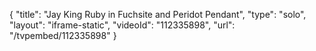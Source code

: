 {
    "title": "Jay King Ruby in Fuchsite and Peridot Pendant",
    "type": "solo",
    "layout": "iframe-static",
    "videoId": "112335898",
    "url": "\/tvpembed\/112335898"
}